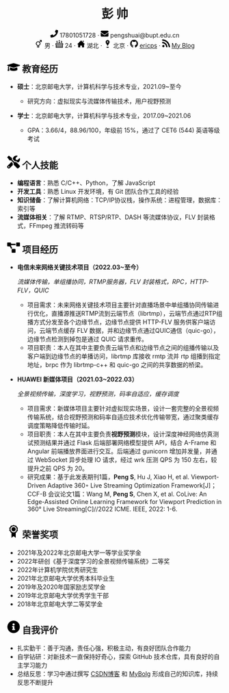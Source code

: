  <center>
     <h1>彭 帅</h1>
     <div>
         <span>
             <img src="assets/phone-solid.svg" width="18px">
             17801051728
         </span>
         ·
         <span>
             <img src="assets/envelope-solid.svg" width="18px">
             pengshuai@bupt.edu.cn
         </span>
         <br>
         <span>
             <img src="assets/3-gender.svg" width="18px">
             男
         </span>
         ·
         <span>
             <img src="assets/6-birth.svg" width="18px">
             24
         </span>
         ·
         <span>
             <img src="assets/4-home.svg" width="18px">
             湖北
         </span>
         ·
         <span>
             <img src="assets/5-location.svg" width="18px">
             北京
         </span>
         ·
         <span>
             <img src="assets/github-brands.svg" width="18px">
             <a href="https://github.com/EricPengShuai">ericps</a>
         </span>
         ·
         <span>
             <img src="assets/rss-solid.svg" width="18px">
             <a href="https://ericpengshuai.github.io/">My Blog</a>
         </span>
     </div>
 </center>

## <img src="assets/graduation-cap-solid.svg" width="30px"> 教育经历

- **硕士**：北京邮电大学，计算机科学与技术专业，2021.09~至今
  - 研究方向：虚拟现实与流媒体传输技术，用户视野预测

- **学士**：北京邮电大学，计算机科学与技术专业，2017.09~2021.06
  - GPA：3.66/4，88.96/100，年级前 15%，通过了 CET6 (544) 英语等级考试

## <img src="assets/tools-solid.svg" width="30px"> 个人技能

- **编程语言**：熟悉 C/C++、Python，了解 JavaScript
- **开发工具**：熟悉 Linux 开发环境，有 Git 团队合作工具的经验
- **知识储备**：了解计算机网络：TCP/IP协议栈，操作系统：进程管理，数据库：索引等
- **流媒体相关**：了解 RTMP、RTSP/RTP、DASH 等流媒体协议，FLV 封装格式，FFmpeg 推流转码等

## <img src="assets/project-diagram-solid.svg" width="30px"> 项目经历

- **电信未来网络关键技术项目（2022.03~至今）**

  *流媒体传输，单组播协同，RTMP服务器，FLV 封装格式，RPC，HTTP-FLV，QUIC*

  - 项目需求：未来网络关键技术项目主要针对直播场景中单组播协同传输进行优化，直播源推送RTMP流到云端节点（librtmp），云端节点通过RTP组播方式分发至各个边缘节点，边缘节点提供 HTTP-FLV 服务供客户端访问，云端节点缓存 FLV 数据，并和边缘节点通过QUIC通信（quic-go），边缘节点检测到掉包是通过 QUIC 请求重传。
  - 项目职责：本人在其中主要负责云端节点和边缘节点之间的组播传输以及客户端到边缘节点的单播访问，librtmp 库接收 rmtp 流并 rtp 组播到指定地址，brpc 作为 librtmp-c++ 和 quic-go 之间的共享数据的桥梁。

- **HUAWEI 新媒体项目（2021.03~2022.03）**

  *全景视频传输，深度学习，视野预测，码率自适应，缓存调度*

  - 项目需求：新媒体项目主要针对虚拟现实场景，设计一套完整的全景视频传输系统，结合视野预测和码率自适应技术优化传输带宽，通过聚类缓存调度策略降低传输时延。
  - 项目职责：本人在其中主要负责**视野预测**模块，设计深度神经网络仿真测试预测结果并通过 Flask 后端部署网络模型提供 API，结合 A-Frame 和 Angular 前端播放界面进行交互。后端通过 gunicorn 增加并发量，并通过 WebSocket 异步处理 IO 请求，经过 wrk 压测 QPS 为 150 左右，较提升之前 QPS 为 20。
  - 研究成果：基于此发表期刊1篇，**Peng S**, Hu J, Xiao H, et al. Viewport-Driven Adaptive 360◦ Live Streaming Optimization Framework[J]；CCF-B 会议论文1篇：Wang M, **Peng S**, Chen X, et al. CoLive: An Edge-Assisted Online Learning Framework for Viewport Prediction in 360° Live Streaming[C]//2022 ICME. IEEE, 2022: 1-6.

## <img src="assets/2-award.svg" width="30px"> 荣誉奖项

- 2021年及2022年北京邮电大学一等学业奖学金
- 2022年研创《基于深度学习的全景视频传输系统》二等奖
- 2022年计算机学院优秀研究生
- 2021年北京邮电大学优秀本科毕业生
- 2019年及2020年国家励志奖学金
- 2019年北京邮电大学优秀学生干部
- 2018年北京邮电大学二等奖学金

## <img src="assets/info-circle-solid.svg" width="30px"> 自我评价

- 扎实勤干：善于沟通，责任心强，积极主动，有良好团队合作能力  
- 自学钻研：对新技术一直保持好奇心，探索 GitHub 技术仓库，具有良好的自主学习能力
- 总结反思：学习中通过撰写 [CSDN博客](https://blog.csdn.net/Miracle_ps?type=blog) 和 [MyBolg](https://ericpengshuai.github.io/) 形成自己的知识库，持续反思不断提升





